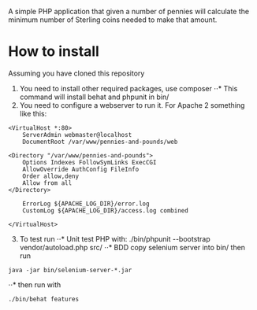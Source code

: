 A simple PHP application that given a number of pennies will calculate the minimum number of Sterling coins needed to make that amount.

# How to install
Assuming you have cloned this repository

1. You need to install other required packages, use composer
⋅⋅* This command will install behat and phpunit in bin/
2. You need to configure a webserver to run it.
For Apache 2 something like this:
```
<VirtualHost *:80>
    ServerAdmin webmaster@localhost
    DocumentRoot /var/www/pennies-and-pounds/web
    
<Directory "/var/www/pennies-and-pounds">
    Options Indexes FollowSymLinks ExecCGI
    AllowOverride AuthConfig FileInfo
    Order allow,deny
    Allow from all
</Directory>

    ErrorLog ${APACHE_LOG_DIR}/error.log
    CustomLog ${APACHE_LOG_DIR}/access.log combined

</VirtualHost>
```
3. To test run
⋅⋅* Unit test PHP with: ./bin/phpunit --bootstrap vendor/autoload.php src/
⋅⋅* BDD copy selenium server into bin/ then run
```
java -jar bin/selenium-server-*.jar
```
⋅⋅* then run with
```
./bin/behat features
```